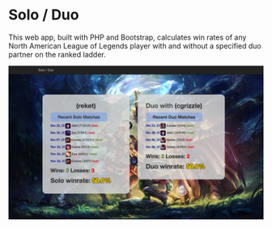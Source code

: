 # Solo / Duo
This web app, built with PHP and Bootstrap, calculates win rates of any North American League of Legends player with and without a specified duo partner on the ranked ladder.

![A demo of the app!](/css/img/ResultPage.jpg?raw=true "Demo")